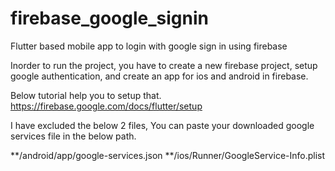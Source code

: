 # firebase_google_signin

Flutter based mobile app to login with google sign in using firebase

Inorder to run the project, you have to create a new firebase project, setup google authentication, and create an app for ios and android in firebase.

Below tutorial help you to setup that.
https://firebase.google.com/docs/flutter/setup

I have excluded the below 2 files, You can paste your downloaded google services file in the below path.

**/android/app/google-services.json
**/ios/Runner/GoogleService-Info.plist
